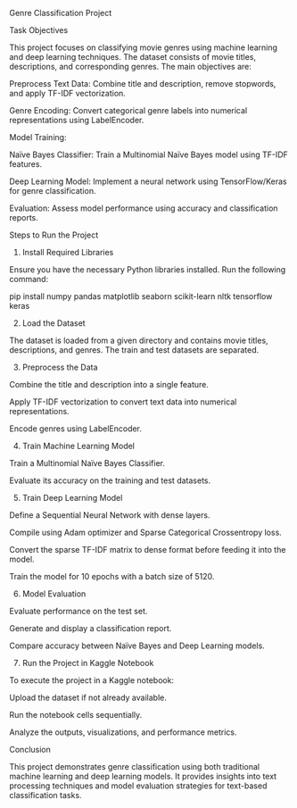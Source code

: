 Genre Classification Project

Task Objectives

This project focuses on classifying movie genres using machine learning and deep learning techniques. The dataset consists of movie titles, descriptions, and corresponding genres. The main objectives are:

Preprocess Text Data: Combine title and description, remove stopwords, and apply TF-IDF vectorization.

Genre Encoding: Convert categorical genre labels into numerical representations using LabelEncoder.

Model Training:

Naïve Bayes Classifier: Train a Multinomial Naïve Bayes model using TF-IDF features.

Deep Learning Model: Implement a neural network using TensorFlow/Keras for genre classification.

Evaluation: Assess model performance using accuracy and classification reports.

Steps to Run the Project

1. Install Required Libraries

Ensure you have the necessary Python libraries installed. Run the following command:

pip install numpy pandas matplotlib seaborn scikit-learn nltk tensorflow keras

2. Load the Dataset

The dataset is loaded from a given directory and contains movie titles, descriptions, and genres. The train and test datasets are separated.

3. Preprocess the Data

Combine the title and description into a single feature.

Apply TF-IDF vectorization to convert text data into numerical representations.

Encode genres using LabelEncoder.

4. Train Machine Learning Model

Train a Multinomial Naïve Bayes Classifier.

Evaluate its accuracy on the training and test datasets.

5. Train Deep Learning Model

Define a Sequential Neural Network with dense layers.

Compile using Adam optimizer and Sparse Categorical Crossentropy loss.

Convert the sparse TF-IDF matrix to dense format before feeding it into the model.

Train the model for 10 epochs with a batch size of 5120.

6. Model Evaluation

Evaluate performance on the test set.

Generate and display a classification report.

Compare accuracy between Naïve Bayes and Deep Learning models.

7. Run the Project in Kaggle Notebook

To execute the project in a Kaggle notebook:

Upload the dataset if not already available.

Run the notebook cells sequentially.

Analyze the outputs, visualizations, and performance metrics.

Conclusion

This project demonstrates genre classification using both traditional machine learning and deep learning models. It provides insights into text processing techniques and model evaluation strategies for text-based classification tasks.

